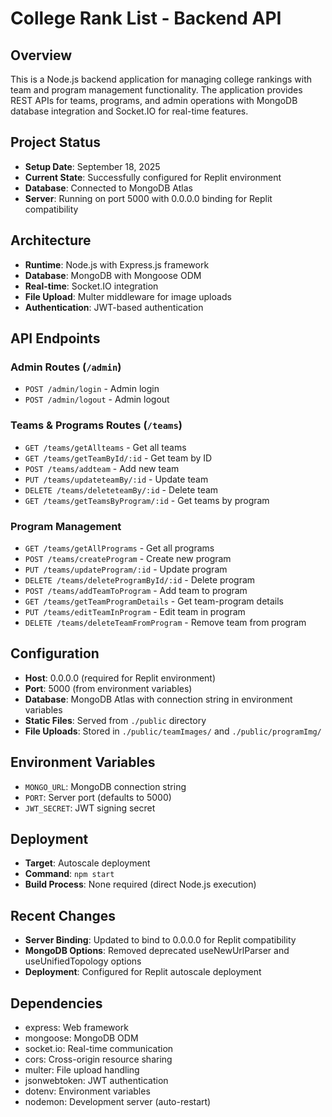 # College Rank List - Backend API

## Overview
This is a Node.js backend application for managing college rankings with team and program management functionality. The application provides REST APIs for teams, programs, and admin operations with MongoDB database integration and Socket.IO for real-time features.

## Project Status
- **Setup Date**: September 18, 2025
- **Current State**: Successfully configured for Replit environment
- **Database**: Connected to MongoDB Atlas
- **Server**: Running on port 5000 with 0.0.0.0 binding for Replit compatibility

## Architecture
- **Runtime**: Node.js with Express.js framework
- **Database**: MongoDB with Mongoose ODM
- **Real-time**: Socket.IO integration
- **File Upload**: Multer middleware for image uploads
- **Authentication**: JWT-based authentication

## API Endpoints

### Admin Routes (`/admin`)
- `POST /admin/login` - Admin login
- `POST /admin/logout` - Admin logout

### Teams & Programs Routes (`/teams`)
- `GET /teams/getAllteams` - Get all teams
- `GET /teams/getTeamById/:id` - Get team by ID
- `POST /teams/addteam` - Add new team
- `PUT /teams/updateteamBy/:id` - Update team
- `DELETE /teams/deleteteamBy/:id` - Delete team
- `GET /teams/getTeamsByProgram/:id` - Get teams by program

### Program Management
- `GET /teams/getAllPrograms` - Get all programs
- `POST /teams/createProgram` - Create new program
- `PUT /teams/updateProgram/:id` - Update program
- `DELETE /teams/deleteProgramById/:id` - Delete program
- `POST /teams/addTeamToProgram` - Add team to program
- `GET /teams/getTeamProgramDetails` - Get team-program details
- `PUT /teams/editTeamInProgram` - Edit team in program
- `DELETE /teams/deleteTeamFromProgram` - Remove team from program

## Configuration
- **Host**: 0.0.0.0 (required for Replit environment)
- **Port**: 5000 (from environment variables)
- **Database**: MongoDB Atlas with connection string in environment variables
- **Static Files**: Served from `./public` directory
- **File Uploads**: Stored in `./public/teamImages/` and `./public/programImg/`

## Environment Variables
- `MONGO_URL`: MongoDB connection string
- `PORT`: Server port (defaults to 5000)
- `JWT_SECRET`: JWT signing secret

## Deployment
- **Target**: Autoscale deployment
- **Command**: `npm start`
- **Build Process**: None required (direct Node.js execution)

## Recent Changes
- **Server Binding**: Updated to bind to 0.0.0.0 for Replit compatibility
- **MongoDB Options**: Removed deprecated useNewUrlParser and useUnifiedTopology options
- **Deployment**: Configured for Replit autoscale deployment

## Dependencies
- express: Web framework
- mongoose: MongoDB ODM
- socket.io: Real-time communication
- cors: Cross-origin resource sharing
- multer: File upload handling
- jsonwebtoken: JWT authentication
- dotenv: Environment variables
- nodemon: Development server (auto-restart)